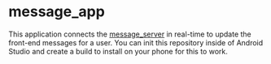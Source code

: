 # message_app

This application connects the [message_server](https://github.com/swrap/message_server) in real-time to update the
front-end messages for a user. You can init this repository inside of Android Studio and create a build to install
on your phone for this to work.
